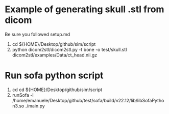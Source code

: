 # Example of generating skull .stl from dicom
Be sure you followed setup.md  
1. cd ${HOME}/Desktop/github/sim/script
2. python dicom2stl/dicom2stl.py -t bone -o test/skull.stl dicom2stl/examples/Data/ct_head.nii.gz

# Run sofa python script
1. cd cd ${HOME}/Desktop/github/sim/script
2. runSofa -l /home/emanuele/Desktop/github/test/sofa/build/v22.12/lib/libSofaPython3.so ./main.py 